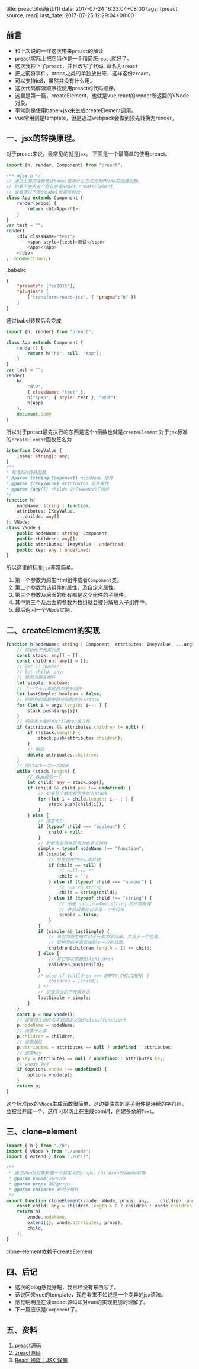 title: preact源码解读(1)
date: 2017-07-24 16:23:04+08:00
tags: [preact, source, read]
last_date: 2017-07-25 12:29:04+08:00


## 前言

- 和上次说的一样这次带来`preact`的解读
- preact实际上把它当作是一个精简版`react`就好了。
- 这次我抄下了`preact`，并且改写了代码, 命名为`zreact`
- 把之前将事件，props之类的单独放出来，这样这份`zreact`。
- 可以支持ie8，虽然并没有什么用。
- 这次代码解读顺序按使用preact的代码顺序。
- 这里是第一篇，createElement，也就是vue,react的render所返回的VNode对象。
- 平常则是使用babel+jsx来生成createElement调用。
- vue常用则是template，但是通过webpack会做到预先转换为render。

## 一、jsx的转换原理。

对于preact来说，最常见的就是jsx。
下面是一个最简单的使用preact。

``` javascript
import {h, render, Component} from "preact";

/** @jsx h */
// 通过上面的注释告诉babel使用什么方法作为VNode的创建函数。
// 如果不使用这个默认会是React.createElement,
// 或者通过下面的babel配置来修改
class App extends Component {
    render(props) {
        return <h1>App</h1>;
    }
}
var test = "";
render(
    <div className="test">
        <span style={test}>测试</span>
        <App></App>
    </div>
， document.body)
```

.babelrc

``` json
{
    "presets": ["es2015"],
    "plugins": [
        ["transform-react-jsx", { "pragma":"h" }]
    ]
}
```

通过babel转换后会变成

``` javascript
import {h, render} from "preact";

class App extends Component {
    render() {
        return h("h1", null, "App");
    }
}
var test = "";
render(
    h(
        "div",
        { className: "test" },
        h("span", { style: test }, "测试"),
        h(App)
    )，
    document.body
)
```

所以对于preact最先执行的东西是这个`h`函数也就是`createElement`
对于`jsx`标准的`createElement`函数签名为

``` typescript
interface IKeyValue {
    [name: string]: any;
}
/**
* 标准JSX转换函数
* @param {string|Component} nodeName 组件
* @param {IKeyValue} attributes 组件属性
* @param {any[]} childs 这个VNode的子组件
*/
function h(
    nodeName: string | function,
    attributes: IKeyValue,
    ...childs: any[]
): VNode;
class VNode {
    public nodeName: string| Component;
    public children: any[];
    public attributes: IKeyValue | undefined;
    public key: any | undefined;
}
```

所以这里的标准`jsx`非常简单。

1. 第一个参数为原生html组件或者`Component`类。
2. 第二个参数为该组件的属性，及自定义属性。
3. 第三个参数及后面的所有都是这个组件的子组件。
4. 其中第三个及后面的参数为数组就会被分解放入子组件中。
5. 最后返回一个`VNode`实例。

## 二、createElement的实现

``` typescript
function h(nodeName: string | Component, attributes: IKeyValue, ...args: any[]) {
    // 初始化子元素列表
    const stack: any[] = [];
    const children: any[] = [];
    // let i: number;
    // let child: any;
    // 是否为原生组件
    let simple: boolean;
    // 上一个子元素是否为原生组件
    let lastSimple: boolean = false;
    // 把剩余的函数参数全部倒序放入stack
    for (let i = args.length; i--; ) {
        stack.push(args[i]);
    }
    // 把元素上属性的children放入栈
    if (attributes && attributes.children != null) {
        if (!stack.length) {
            stack.push(attributes.children);
        }
        // 删除
        delete attributes.children;
    }
    // 把stack一次一次取出
    while (stack.length) {
        // 取出最后一个
        let child: any = stack.pop();
        if (child && child.pop !== undefined) {
            // 如果是个数组就倒序放入stack
            for (let i = child.length; i-- ; ) {
                stack.push(child[i]);
            }
        } else {
            // 清空布尔
            if (typeof child === "boolean") {
                child = null;
            }
            // 判断当前组件是否为自定义组件
            simple = typeof nodeName !== "function";
            if (simple) {
                // 原生组件的子元素处理
                if (child == null) {
                    // null to ""
                    child = "";
                } else if (typeof child === "number") {
                    // num to string
                    child = String(child);
                } else if (typeof child !== "string") {
                    // 不是 null,number,string 的不做处理
                    // 并且设置标记不是一个字符串
                    simple = false;
                }
            }
            if (simple && lastSimple) {
                // 当前为原生组件且子元素为字符串，并且上一个也是。
                // 就把当前子元素加到上一次的后面。
                children[children.length - 1] += child;
            } else {
                // 其它情况直接加入children
                children.push(child);
            }
            /* else if (children === EMPTY_CHILDREN) {
                children = [child];
            } */
            // 记录这次的子元素状态
            lastSimple = simple;
        }
    }
    const p = new VNode();
    // 设置原生组件名字或自定义组件class(function)
    p.nodeName = nodeName;
    // 设置子元素
    p.children = children;
    // 设置属性
    p.attributes = attributes == null ? undefined : attributes;
    // 设置key
    p.key = attributes == null ? undefined : attributes.key;
    // vnode 钩子
    if (options.vnode !== undefined) {
        options.vnode(p);
    }
    return p;
}
```

这个标准jsx的`VNode`生成函数很简单，这边要注意的是子组件是连续的字符串。
会被合并成一个，这样可以防止在生成dom时，创建多余的`Text`。

## 三、clone-element

``` typescript
import { h } from "./h";
import { VNode } from "./vnode";
import { extend } from "./util";

/**
 * 通过VNode对象新建一个自定义的props，children的VNode对象
 * @param vnode 旧vnode
 * @param props 新的props
 * @param children 新的子组件
 */
export function cloneElement(vnode: VNode, props: any, ...children: any[]) {
    const child: any = children.length > 0 ? children : vnode.children;
    return h(
        vnode.nodeName,
        extend({}, vnode.attributes, props),
        child,
    );
}
```

clone-element依赖于createElement

## 四、后记

- 这次的blog感觉好短，我已经没有东西写了。
- 话说回来vue的template，现在看来不如说是一个变异的jsx语法。
- 感觉明明是在读preact源码却对vue的实现更加的理解了。
- 下一篇应该是`Component`了。

## 五、资料

1. [preact源码](https://github.com/developit/preact)
2. [zreact源码](https://github.com/zeromake/zreact)
3. [React 初窥：JSX 详解](https://segmentfault.com/a/1190000010297507)
